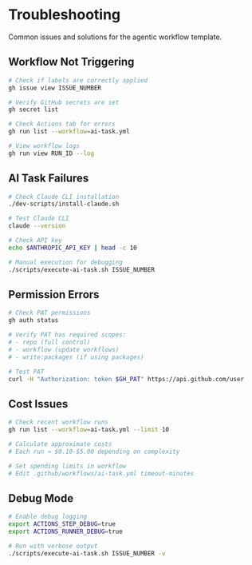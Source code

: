 # Troubleshooting

Common issues and solutions for the agentic workflow template.

## Workflow Not Triggering

```bash
# Check if labels are correctly applied
gh issue view ISSUE_NUMBER

# Verify GitHub secrets are set
gh secret list

# Check Actions tab for errors
gh run list --workflow=ai-task.yml

# View workflow logs
gh run view RUN_ID --log
```

## AI Task Failures

```bash
# Check Claude CLI installation
./dev-scripts/install-claude.sh

# Test Claude CLI
claude --version

# Check API key
echo $ANTHROPIC_API_KEY | head -c 10

# Manual execution for debugging
./scripts/execute-ai-task.sh ISSUE_NUMBER
```

## Permission Errors

```bash
# Check PAT permissions
gh auth status

# Verify PAT has required scopes:
# - repo (full control)
# - workflow (update workflows)
# - write:packages (if using packages)

# Test PAT
curl -H "Authorization: token $GH_PAT" https://api.github.com/user
```

## Cost Issues

```bash
# Check recent workflow runs
gh run list --workflow=ai-task.yml --limit 10

# Calculate approximate costs
# Each run ≈ $0.10-$5.00 depending on complexity

# Set spending limits in workflow
# Edit .github/workflows/ai-task.yml timeout-minutes
```

## Debug Mode

```bash
# Enable debug logging
export ACTIONS_STEP_DEBUG=true
export ACTIONS_RUNNER_DEBUG=true

# Run with verbose output
./scripts/execute-ai-task.sh ISSUE_NUMBER -v
```
